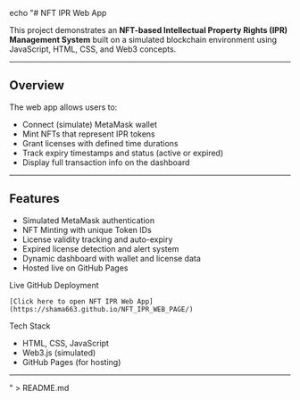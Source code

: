 echo "# NFT IPR Web App

This project demonstrates an **NFT-based Intellectual Property Rights (IPR) Management System** built on a simulated blockchain environment using JavaScript, HTML, CSS, and Web3 concepts.

---

## Overview
The web app allows users to:
- Connect (simulate) MetaMask wallet
- Mint NFTs that represent IPR tokens
- Grant licenses with defined time durations
- Track expiry timestamps and status (active or expired)
- Display full transaction info on the dashboard

---

## Features
- Simulated MetaMask authentication
- NFT Minting with unique Token IDs
- License validity tracking and auto-expiry
- Expired license detection and alert system
- Dynamic dashboard with wallet and license data
- Hosted live on GitHub Pages
 
 
 Live GitHub Deployment
 
    [Click here to open NFT IPR Web App](https://shama663.github.io/NFT_IPR_WEB_PAGE/)

Tech Stack
- HTML, CSS, JavaScript
- Web3.js (simulated)
- GitHub Pages (for hosting)

---  

" > README.md
